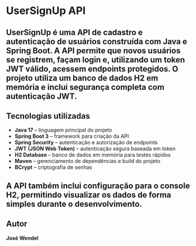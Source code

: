 # UserSignUp API

UserSignUp é uma API de cadastro e autenticação de usuários construída com Java e Spring Boot. A API permite que novos usuários se registrem, façam login e, utilizando um token JWT válido, acessem endpoints protegidos. O projeto utiliza um banco de dados H2 em memória e inclui segurança completa com autenticação JWT.
---
## Tecnologias utilizadas

- **Java 17** – linguagem principal do projeto  
- **Spring Boot 3** – framework para criação da API  
- **Spring Security** – autenticação e autorização de endpoints  
- **JWT (JSON Web Token)** – autenticação segura baseada em token  
- **H2 Database** – banco de dados em memória para testes rápidos  
- **Maven** – gerenciamento de dependências e build do projeto  
- **BCrypt** – criptografia de senhas  

A API também inclui configuração para o console H2, permitindo visualizar os dados de forma simples durante o desenvolvimento.  
---
## Autor

**José Wendel**
